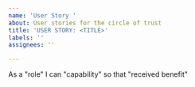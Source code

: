 ```yaml
---
name: 'User Story '
about: User stories for the circle of trust
title: 'USER STORY: <TITLE>'
labels: ''
assignees: ''

---
```


As a "role" I can "capability" so that "received benefit"
